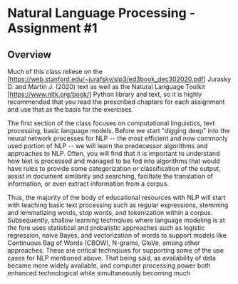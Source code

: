 # Natural Language Processing - Assignment #1

## Overview
Much of this class reliese on the [https://web.stanford.edu/~jurafsky/slp3/ed3book_dec302020.pdf] Jurasky D. and Martin J. (2020) text as well as the Natural Language Toolkit [https://www.nltk.org/book/] Python library and text, so it is highly recommended that you read the prescribed chapters for each assignment and use that as the basis for the exercises. 

The first section of the class focuses on computational linguistics, text processing, basic language models. Before we start "digging deep" into the neural network processes for NLP -- the most efficient and now commonly used portion of NLP -- we will learn the predecessor algorithms and approaches to NLP. Often, you will find that it is important to understand how text is processed and managed to be fed into algorithms that would have rules to provide some categorization or classification of the output, assist in document similarity and searching, faciltate the translation of information, or even extract information from a corpus. 

Thus, the majority of the body of educational resources with NLP will start with teaching basic text processing such as regular expressions, stemming and lemmatizing words, stop words, and tokenization within a corpus. Subsequently, shallow learning technqiues where language modeling is at the fore uses statistical and probalistic approaches such as logistic regression, naive Bayes, and vectorization of words to support models like Continuous Bag of Words (CBOW), N-grams, GloVe, among other approaches. These are critical technqiues for supporting some of the use cases for NLP mentioned above. That being said, as availability of data became more widely available, and computer processing power both enhanced technological while simultaneously becoming much 
